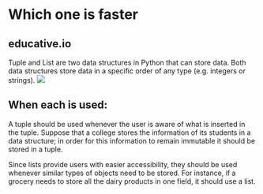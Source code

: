  # Which one is faster

 ## educative.io
 Tuple and List are two data structures in Python that can store data. Both data structures store data in a specific order of any type (e.g. integers or strings).
<img src="https://github.com/Habibu-R-ahman/My_Python_Learning/Assets/list_tuple.png">

## When each is used:
A tuple should be used whenever the user is aware of what is inserted in the tuple. Suppose that a college stores the information of its students in a data structure; in order for this information to remain immutable it should be stored in a tuple.

Since lists provide users with easier accessibility, they should be used whenever similar types of objects need to be stored. For instance, if a grocery needs to store all the dairy products in one field, it should use a list.